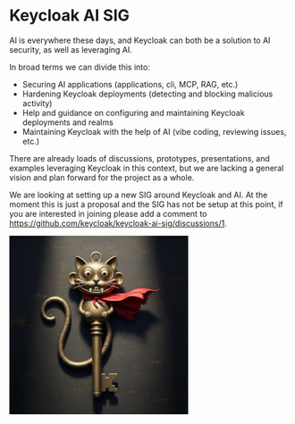 # Keycloak AI SIG

AI is everywhere these days, and Keycloak can both be a solution to AI security, as well as leveraging AI.

In broad terms we can divide this into:

* Securing AI applications (applications, cli, MCP, RAG, etc.)
* Hardening Keycloak deployments (detecting and blocking malicious activity)
* Help and guidance on configuring and maintaining Keycloak deployments and realms
* Maintaining Keycloak with the help of AI (vibe coding, reviewing issues, etc.)

There are already loads of discussions, prototypes, presentations, and examples leveraging Keycloak in this context, but we are lacking a general vision and plan forward for the project as a whole.

We are looking at setting up a new SIG around Keycloak and AI. At the moment this is just a proposal and the SIG has not be setup at this point, if you are interested in joining please add a comment to https://github.com/keycloak/keycloak-ai-sig/discussions/1.

![Keycloak AI SIG](logo.jpeg "Keycloak AI SIG")
